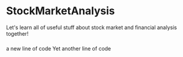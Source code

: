 # StockMarketAnalysis
Let's learn all of useful stuff about stock market and financial analysis together!


#####
a new line of code
Yet another line of code
